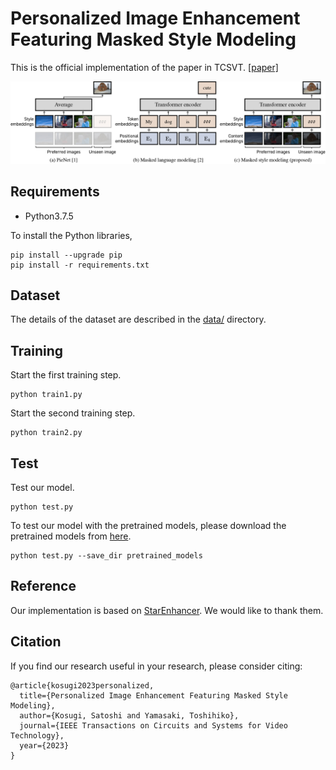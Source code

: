 # Personalized Image Enhancement Featuring Masked Style Modeling
This is the official implementation of the paper in TCSVT. [[paper]](https://ieeexplore.ieee.org/abstract/document/10149499)

<p align="left">
<img src="figs/method.jpg" alt="architecture" width="875px">
</p>

## Requirements
- Python3.7.5

To install the Python libraries,
```Shell
pip install --upgrade pip
pip install -r requirements.txt
```

## Dataset
The details of the dataset are described in the [data/](./data/) directory.

## Training
Start the first training step.
```Shell
python train1.py
```
Start the second training step.
```Shell
python train2.py
```

## Test
Test our model.
```Shell
python test.py
```
To test our model with the pretrained models, please download the pretrained models from [here](https://drive.google.com/file/d/1NVkmB8ADiux1rImRuQXgH1e9g4EU8F8Z/view).
```Shell
python test.py --save_dir pretrained_models
```

## Reference
Our implementation is based on [StarEnhancer](https://github.com/IDKiro/StarEnhancer). We would like to thank them.


## Citation
If you find our research useful in your research, please consider citing:

    @article{kosugi2023personalized,
      title={Personalized Image Enhancement Featuring Masked Style Modeling},
      author={Kosugi, Satoshi and Yamasaki, Toshihiko},
      journal={IEEE Transactions on Circuits and Systems for Video Technology},
      year={2023}
    }
